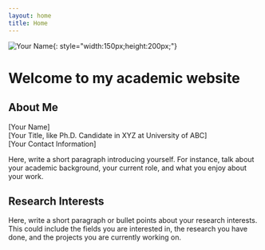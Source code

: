 ```yaml
---
layout: home
title: Home
---
```


![Your Name](/path_to_your_image){: style="width:150px;height:200px;"}

# Welcome to my academic website

## About Me

[Your Name]  
[Your Title, like Ph.D. Candidate in XYZ at University of ABC]  
[Your Contact Information]  

Here, write a short paragraph introducing yourself. For instance, talk about your academic background, your current role, and what you enjoy about your work.

## Research Interests

Here, write a short paragraph or bullet points about your research interests. This could include the fields you are interested in, the research you have done, and the projects you are currently working on.
